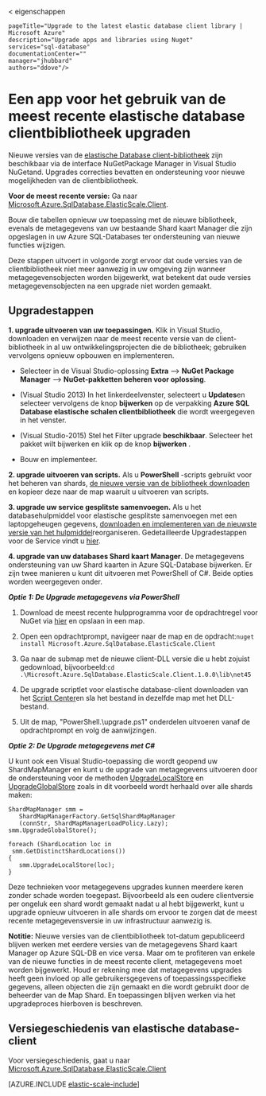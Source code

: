 < eigenschappen
    
    pageTitle="Upgrade to the latest elastic database client library | Microsoft Azure" 
    description="Upgrade apps and libraries using Nuget" 
    services="sql-database" 
    documentationCenter="" 
    manager="jhubbard" 
    authors="ddove"/>

<tags 
    ms.service="sql-database" 
    ms.workload="sql-database" 
    ms.tgt_pltfrm="na" 
    ms.devlang="na" 
    ms.topic="article" 
    ms.date="05/27/2016" 
    ms.author="ddove" />

# <a name="upgrade-an-app-to-use-the-latest-elastic-database-client-library"></a>Een app voor het gebruik van de meest recente elastische database clientbibliotheek upgraden

Nieuwe versies van de [elastische Database client-bibliotheek](sql-database-elastic-database-client-library.md) zijn beschikbaar via de interface NuGetPackage Manager in Visual Studio NuGetand. Upgrades correcties bevatten en ondersteuning voor nieuwe mogelijkheden van de clientbibliotheek.

**Voor de meest recente versie:** Ga naar [Microsoft.Azure.SqlDatabase.ElasticScale.Client](https://www.nuget.org/packages/Microsoft.Azure.SqlDatabase.ElasticScale.Client/).

Bouw die tabellen opnieuw uw toepassing met de nieuwe bibliotheek, evenals de metagegevens van uw bestaande Shard kaart Manager die zijn opgeslagen in uw Azure SQL-Databases ter ondersteuning van nieuwe functies wijzigen.

Deze stappen uitvoert in volgorde zorgt ervoor dat oude versies van de clientbibliotheek niet meer aanwezig in uw omgeving zijn wanneer metagegevensobjecten worden bijgewerkt, wat betekent dat oude versies metagegevensobjecten na een upgrade niet worden gemaakt.   

## <a name="upgrade-steps"></a>Upgradestappen

**1. upgrade uitvoeren van uw toepassingen.** Klik in Visual Studio, downloaden en verwijzen naar de meest recente versie van de client-bibliotheek in al uw ontwikkelingsprojecten die de bibliotheek; gebruiken vervolgens opnieuw opbouwen en implementeren. 

 * Selecteer in de Visual Studio-oplossing **Extra** --> **NuGet Package Manager** -->  **NuGet-pakketten beheren voor oplossing**. 
 * (Visual Studio 2013) In het linkerdeelvenster, selecteert u **Updates**en selecteer vervolgens de knop **bijwerken** op de verpakking **Azure SQL Database elastische schalen clientbibliotheek** die wordt weergegeven in het venster.
 * (Visual Studio-2015) Stel het Filter upgrade **beschikbaar**. Selecteer het pakket wilt bijwerken en klik op de knop **bijwerken** .
    
 
 * Bouw en implementeer. 

**2. upgrade uitvoeren van scripts.** Als u **PowerShell** -scripts gebruikt voor het beheren van shards, [de nieuwe versie van de bibliotheek downloaden](https://www.nuget.org/packages/Microsoft.Azure.SqlDatabase.ElasticScale.Client/) en kopieer deze naar de map waaruit u uitvoeren van scripts. 

**3. upgrade uw service gesplitste samenvoegen.** Als u het databasehulpmiddel voor elastische gesplitste samenvoegen met een laptopgeheugen gegevens, [downloaden en implementeren van de nieuwste versie van het hulpmiddel](https://www.nuget.org/packages/Microsoft.Azure.SqlDatabase.ElasticScale.Service.SplitMerge/)reorganiseren. Gedetailleerde Upgradestappen voor de Service vindt u [hier](sql-database-elastic-scale-overview-split-and-merge.md). 

**4. upgrade van uw databases Shard kaart Manager**. De metagegevens ondersteuning van uw Shard kaarten in Azure SQL-Database bijwerken.  Er zijn twee manieren u kunt dit uitvoeren met PowerShell of C#. Beide opties worden weergegeven onder.

***Optie 1: De Upgrade metagegevens via PowerShell***

1. Download de meest recente hulpprogramma voor de opdrachtregel voor NuGet via [hier](http://nuget.org/nuget.exe) en opslaan in een map. 

2. Open een opdrachtprompt, navigeer naar de map en de opdracht:`nuget install Microsoft.Azure.SqlDatabase.ElasticScale.Client`

3. Ga naar de submap met de nieuwe client-DLL versie die u hebt zojuist gedownload, bijvoorbeeld:`cd .\Microsoft.Azure.SqlDatabase.ElasticScale.Client.1.0.0\lib\net45`

4. De upgrade scriptlet voor elastische database-client downloaden van het [Script Center](https://gallery.technet.microsoft.com/scriptcenter/Azure-SQL-Database-Elastic-6442e6a9)en sla het bestand in dezelfde map met het DLL-bestand.

5. Uit de map, "PowerShell.\upgrade.ps1" onderdelen uitvoeren vanaf de opdrachtprompt en volg de aanwijzingen.
 
***Optie 2: De Upgrade metagegevens met C#***

U kunt ook een Visual Studio-toepassing die wordt geopend uw ShardMapManager en kunt u de upgrade van metagegevens uitvoeren door de ondersteuning voor de methoden [UpgradeLocalStore](https://msdn.microsoft.com/library/azure/microsoft.azure.sqldatabase.elasticscale.shardmanagement.shardmapmanager.upgradelocalstore.aspx) en [UpgradeGlobalStore](https://msdn.microsoft.com/library/azure/microsoft.azure.sqldatabase.elasticscale.shardmanagement.shardmapmanager.upgradeglobalstore.aspx) zoals in dit voorbeeld wordt herhaald over alle shards maken: 

    ShardMapManager smm =
       ShardMapManagerFactory.GetSqlShardMapManager
       (connStr, ShardMapManagerLoadPolicy.Lazy); 
    smm.UpgradeGlobalStore(); 
    
    foreach (ShardLocation loc in
     smm.GetDistinctShardLocations()) 
    {   
       smm.UpgradeLocalStore(loc); 
    } 

Deze technieken voor metagegevens upgrades kunnen meerdere keren zonder schade worden toegepast. Bijvoorbeeld als een oudere clientversie per ongeluk een shard wordt gemaakt nadat u al hebt bijgewerkt, kunt u upgrade opnieuw uitvoeren in alle shards om ervoor te zorgen dat de meest recente metagegevensversie in uw infrastructuur aanwezig is. 

**Notitie:**  Nieuwe versies van de clientbibliotheek tot-datum gepubliceerd blijven werken met eerdere versies van de metagegevens Shard kaart Manager op Azure SQL-DB en vice versa.   Maar om te profiteren van enkele van de nieuwe functies in de meest recente client, metagegevens moet worden bijgewerkt.   Houd er rekening mee dat metagegevens upgrades heeft geen invloed op alle gebruikersgegevens of toepassingsspecifieke gegevens, alleen objecten die zijn gemaakt en die wordt gebruikt door de beheerder van de Map Shard.  En toepassingen blijven werken via het upgradeproces hierboven is beschreven. 

## <a name="elastic-database-client-version-history"></a>Versiegeschiedenis van elastische database-client 

Voor versiegeschiedenis, gaat u naar [Microsoft.Azure.SqlDatabase.ElasticScale.Client](https://www.nuget.org/packages/Microsoft.Azure.SqlDatabase.ElasticScale.Client/)


[AZURE.INCLUDE [elastic-scale-include](../../includes/elastic-scale-include.md)]  


<!--Image references-->
[1]:./media/sql-database-elastic-scale-upgrade-client-library/nuget-upgrade.png
 